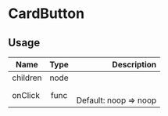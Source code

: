 # CardButton

## Usage
| Name        | Type           | Description  |
| ----------- |:--------------:| ------------:|
|children|node|
|onClick|func|<br>Default: noop => noop
